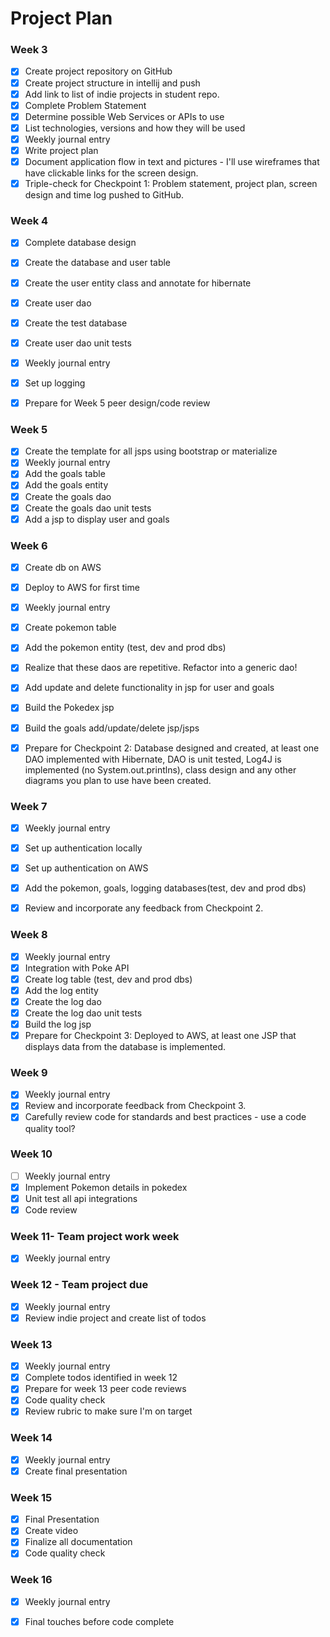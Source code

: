 # Project Plan

### Week 3
- [x] Create project repository on GitHub
- [x] Create project structure in intellij and push
- [x] Add link to list of indie projects in student repo.
- [x] Complete Problem Statement
- [x] Determine possible Web Services or APIs to use
- [x] List technologies, versions and how they will be used
- [x] Weekly journal entry
- [x] Write project plan
- [x] Document application flow in text and pictures - I'll use wireframes that have clickable links for the screen design.
- [x] Triple-check for Checkpoint 1: Problem statement, project plan, screen design and time log pushed to GitHub. 

### Week 4
- [x] Complete database design
- [x] Create the database and user table
- [x] Create the user entity class and annotate for hibernate
- [x] Create user dao
- [x] Create the test database
- [x] Create user dao unit tests
- [x] Weekly journal entry
- [x] Set up logging
- [x] Prepare for Week 5 peer design/code review


### Week 5

- [x] Create the template for all jsps using bootstrap or materialize
- [x] Weekly journal entry
- [x] Add the goals table
- [x] Add the goals entity
- [x] Create the goals dao
- [x] Create the goals dao unit tests
- [x] Add a jsp to display user and goals

### Week 6

- [x] Create db on AWS
- [x] Deploy to AWS for first time
- [x] Weekly journal entry
- [x] Create pokemon table
- [x] Add the pokemon entity (test, dev and prod dbs)
- [x] Realize that these daos are repetitive. Refactor into a generic dao!
- [x] Add update and delete functionality in jsp for user and goals
- [x] Build the Pokedex jsp
- [x] Build the goals add/update/delete jsp/jsps
- [x] Prepare for Checkpoint 2: Database designed and created, at least one DAO implemented with Hibernate, DAO is unit tested, Log4J is implemented (no System.out.printlns), class design and any other diagrams you plan to use have been created. 


### Week 7

- [x] Weekly journal entry
- [x] Set up authentication locally
- [x] Set up authentication on AWS
- [x] Add the pokemon, goals, logging databases(test, dev and prod dbs)
- [x] Review and incorporate any feedback from Checkpoint 2.


### Week 8

- [x] Weekly journal entry
- [x] Integration with Poke API
- [x] Create log table (test, dev and prod dbs)
- [x] Add the log entity
- [x] Create the log dao
- [x] Create the log dao unit tests
- [x] Build the log jsp
- [x] Prepare for Checkpoint 3: Deployed to AWS, at least one JSP that displays data from the database is implemented. 

### Week 9
- [x] Weekly journal entry
- [x] Review and incorporate feedback from Checkpoint 3.
- [x] Carefully review code for standards and best practices - use a code quality tool? 

### Week 10
- [ ] Weekly journal entry
- [x] Implement Pokemon details in pokedex
- [x] Unit test all api integrations
- [x] Code review

### Week 11- Team project work week
- [x] Weekly journal entry

### Week 12  - Team project due
- [x] Weekly journal entry
- [x] Review indie project and create list of todos

### Week 13
- [x] Weekly journal entry
- [x] Complete todos identified in week 12
- [x] Prepare for week 13 peer code reviews
- [x] Code quality check
- [x] Review rubric to make sure I'm on target

### Week 14
- [x] Weekly journal entry
- [x] Create final presentation

### Week 15
- [x] Final Presentation
- [x] Create video
- [x] Finalize all documentation
- [x] Code quality check

### Week 16
- [x] Weekly journal entry
- [x] Final touches before code complete






